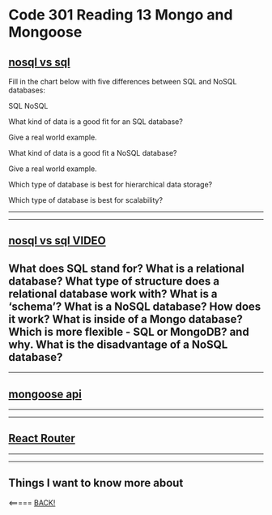 # Code 301 Reading 13 Mongo and Mongoose

## [nosql vs sql](https://www.thegeekstuff.com/2014/01/sql-vs-nosql-db/?utm_source=tuicool)

Fill in the chart below with five differences between SQL and NoSQL databases:

SQL	NoSQL
 	 
What kind of data is a good fit for an SQL database?


Give a real world example.


What kind of data is a good fit a NoSQL database?


Give a real world example.


Which type of database is best for hierarchical data storage?


Which type of database is best for scalability?

---
---

## [nosql vs sql VIDEO](https://www.youtube.com/watch?v=ZS_kXvOeQ5Y)

What does SQL stand for?
What is a relational database?
What type of structure does a relational database work with?
What is a ‘schema’?
What is a NoSQL database?
How does it work?
What is inside of a Mongo database?
Which is more flexible - SQL or MongoDB? and why.
What is the disadvantage of a NoSQL database?
---
---

<!-- skim for some things learned -->

## [mongoose api](https://mongoosejs.com/docs/api.html#Model)

---
---

## [React Router](https://reactrouter.com/web/api/BrowserRouter)

---
---

## Things I want to know more about

<!-- * insert thin here -->

<===== [BACK!](README.md)
